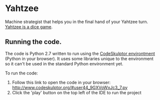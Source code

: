 # Yahtzee

Machine strategist that helps you in the final hand of your Yahtzee turn. [Yahtzee is a dice game](https://en.wikipedia.org/wiki/Yahtzee).

## Running the code.

The code is Python 2.7 written to run using the [CodeSkulptor environtment](http://www.codeskulptor.org/) (Python in your browser). It uses some libraries unique to the environment so it can't be used in the standard Python environment yet.

To run the code:

1. Follow this link to open the code in your browser: http://www.codeskulptor.org/#user44_9GXVoWxJc3_7.py
2. Click the 'play' button on the top left of the IDE to run the project
